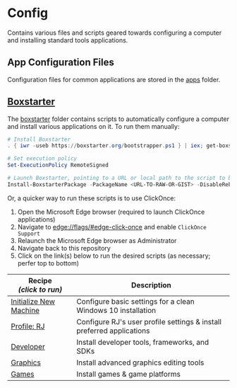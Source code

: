 # Config

Contains various files and scripts geared towards configuring a computer and installing standard tools applications.

## App Configuration Files

Configuration files for common applications are stored in the [apps](./apps) folder.

## [Boxstarter](https://boxstarter.org)

The [boxstarter](./boxstarter) folder contains scripts to automatically configure a computer and install various applications on it. To run them manually:

```powershell
# Install Boxstarter
. { iwr -useb https://boxstarter.org/bootstrapper.ps1 } | iex; get-boxstarter -Force

# Set execution policy
Set-ExecutionPolicy RemoteSigned

# Launch Boxstarter, pointing to a URL or local path to the script to be run
Install-BoxstarterPackage -PackageName <URL-TO-RAW-OR-GIST> -DisableReboots
```

Or, a quicker way to run these scripts is to use ClickOnce:

1. Open the Microsoft Edge browser (required to launch ClickOnce applications)
2. Navigate to [edge://flags/#edge-click-once](edge://flags/#edge-click-once) and enable `ClickOnce Support`
3. Relaunch the Microsoft Edge browser as Administrator
4. Navigate back to this repository
5. Click on the link(s) below to run the desired scripts (as necessary; perfer top to bottom)

| Recipe<br/>_(click to run)_                                                                                                                    | Description                                                           |
| ---------------------------------------------------------------------------------------------------------------------------------------------- | --------------------------------------------------------------------- |
| [Initialize New Machine](http://boxstarter.org/package/url?https://raw.githubusercontent.com/TaffarelJr/config/main/boxstarter/Initialize.ps1) | Configure basic settings for a clean Windows 10 installation          |
| [Profile: RJ](http://boxstarter.org/package/url?https://raw.githubusercontent.com/TaffarelJr/config/main/boxstarter/Profile-RJ.ps1)            | Configure RJ's user profile settings & install preferred applications |
| [Developer](http://boxstarter.org/package/url?https://raw.githubusercontent.com/TaffarelJr/config/main/boxstarter/Developer.ps1)               | Install developer tools, frameworks, and SDKs                         |
| [Graphics](http://boxstarter.org/package/url?https://raw.githubusercontent.com/TaffarelJr/config/main/boxstarter/Graphics.ps1)                 | Install advanced graphics editing tools                               |
| [Games](http://boxstarter.org/package/url?https://raw.githubusercontent.com/TaffarelJr/config/main/boxstarter/Games.ps1)                       | Install games & game platforms                                        |

